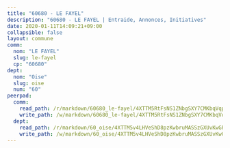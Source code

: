 ```yaml
---
title: "60680 - LE FAYEL"
description: "60680 - LE FAYEL | Entraide, Annonces, Initiatives"
date: 2020-01-11T14:09:21+09:00
collapsible: false
layout: commune
comm:
  nom: "LE FAYEL"
  slug: le-fayel
  cp: "60680"
dept:
  nom: "Oise"
  slug: oise
  num: "60"
peerpad:
  comm:
    read_path: /r/markdown/60680_le-fayel/4XTTM5RtFsNS1ZNbgSXY7CMKbqVqpDLgAmd8G53PfwQg2snMZ
    write_path: /w/markdown/60680_le-fayel/4XTTM5RtFsNS1ZNbgSXY7CMKbqVqpDLgAmd8G53PfwQg2snMZ-K3TgUhmJkBuiMqmZ2D2eCtXc3BB9gdj58g4QEQ84V9AiGcuvERNxTs3EzqAtDK9gRbwPv6e2NyKpE65thNiYogbzpgn66xm1fTZpPEWBVSjXFuCrUnViVMx5PvZ25xSjuAGsZngK
  dept:
    read_path: /r/markdown/60_oise/4XTTM5v4LHVeShD8pzKwbruMASSzGXUvKwGPyPNR6Aq6aruGY
    write_path: /w/markdown/60_oise/4XTTM5v4LHVeShD8pzKwbruMASSzGXUvKwGPyPNR6Aq6aruGY-K3TgTfEPmBuMGxs3WizC7aafmuSUvuvwsE7nM986pS4fEczEhokrfL1mXNtU722XatpEcDhfhLf5xd24JkCKBD4DcQHeF5CYjEkAVzDN3PuQerZfYGZ5zy2XFcJNh2Z1pYjLoQTn
---
```


